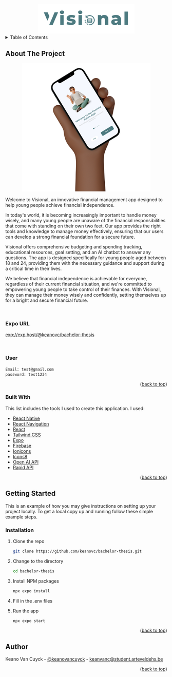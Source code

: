 <div id="top"></div>

<br />
<div align="center">
  <img src="./assets/images/logo.png" alt="Logo" width="300">
</div>



<details>
  <summary>Table of Contents</summary>
  <ol>
    <li>
      <a href="#about-the-project">About The Project</a>
      <ul>
        <li><a href="#website-url">Expo URL</a></li>
        <li><a href="#user">User</a></li>
        <li><a href="#built-with">Built With</a></li>
      </ul>
    </li>
    <li>
      <a href="#getting-started">Getting Started</a>
      <ul>
        <li><a href="#installation">Installation</a></li>
      </ul>
    </li>
    <li><a href="#author">Author</a></li>
  </ol>
</details>



## About The Project

<p align="center">
  <img src="./assets/images/preview.png" alt="Preview" width="400px">
</p>

Welcome to Visional, an innovative financial management app designed to help young people achieve financial independence.

In today's world, it is becoming increasingly important to handle money wisely, and many young people are unaware of the financial responsibilities that come with standing on their own two feet. Our app provides the right tools and knowledge to manage money effectively, ensuring that our users can develop a strong financial foundation for a secure future.

Visional offers comprehensive budgeting and spending tracking, educational resources, goal setting, and an AI chatbot to answer any questions. The app is designed specifically for young people aged between 18 and 24, providing them with the necessary guidance and support during a critical time in their lives.

We believe that financial independence is achievable for everyone, regardless of their current financial situation, and we're committed to empowering young people to take control of their finances. With Visional, they can manage their money wisely and confidently, setting themselves up for a bright and secure financial future.

<br />

### Expo URL

<a href="exp://exp.host/@keanovc/bachelor-thesis" target="_blank">exp://exp.host/@keanovc/bachelor-thesis</a>

<br />
    
### User

    Email: test@gmail.com
    password: test1234


<p align="right">(<a href="#top">back to top</a>)</p>



### Built With

This list includes the tools I used to create this application. I used:

* [React Native](https://reactnative.dev/)
* [React Navigation](https://reactnavigation.org/)
* [React](https://reactjs.org/)
* [Tailwind CSS](https://tailwindcss.com/)
* [Expo](https://expo.io/)
* [Firebase](https://firebase.google.com/)
* [Ionicons](https://ionicons.com/)
* [Icons8](https://icons8.com/)
* [Open AI API](https://platform.openai.com/docs/api-reference)
* [Rapid API](https://rapidapi.com/)


<p align="right">(<a href="#top">back to top</a>)</p>



## Getting Started

This is an example of how you may give instructions on setting up your project locally.
To get a local copy up and running follow these simple example steps.

### Installation

1. Clone the repo
   ```sh
   git clone https://github.com/keanovc/bachelor-thesis.git
   ```
2. Change to the directory
    ```sh
    cd bachelor-thesis
    ```

3. Install NPM packages
   ```sh
   npx expo install
    ```

4. Fill in the .env files

5. Run the app
    ```sh
    npx expo start
    ```


<p align="right">(<a href="#top">back to top</a>)</p>



## Author

Keano Van Cuyck - [@keanovancuyck](https://www.linkedin.com/in/keano-van-cuyck-8696441bb/) - keanvanc@student.arteveldehs.be

<p align="right">(<a href="#top">back to top</a>)</p>